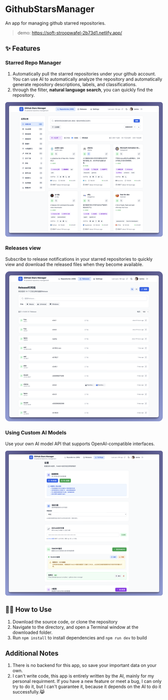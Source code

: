 # GithubStarsManager
An app for managing github starred repositories. 

> demo: https://soft-stroopwafel-2b73d1.netlify.app/

##  ✨ Features

### Starred Repo Manager

1. Automatically pull the starred repositories under your github account. You can use AI to automatically analyze the repository and automatically generate repository descriptions, labels, and classifications.
2. through the filter, **natural language search**, you can quickly find the repository.

![SCR-20250629-qkjk](upload/SCR-20250629-qkjk.png)

### Releases view

Subscribe to release notifications in your starred repositories to quickly view and download the released files when they become available.

![SCR-20250629-qkea](upload/SCR-20250629-qkea.png)

### Using Custom AI Models

Use your own AI model API that supports OpenAI-compatible interfaces.

![SCR-20250629-qldc](upload/SCR-20250629-qldc.png)

## 👋🏻 How to Use

1. Download the source code, or clone the repository
2. Navigate to the directory, and open a Terminal window at the downloaded folder.
3. Run `npm install` to install dependencies and `npm run dev` to build

## Additional Notes

1. There is no backend for this app, so save your important data on your own.
2. I can't write code, this app is entirely written by the AI, mainly for my personal requirment. If you have a new feature or meet a bug, I can only try to do it, but I can't guarantee it, because it depends on the AI to do it successfully.😹
